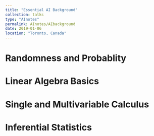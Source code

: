 ```yaml
---
title: "Essential AI Background"
collection: talks
type: "AInotes"
permalink: AInotes/AIbackground
date: 2019-01-06
location: "Toronto, Canada"
---
```


 <!-- [More information here](https://cs229.stanford.edu/) -->

# Randomness and Probablity

# Linear Algebra Basics

# Single and Multivariable Calculus 

# Inferential Statistics 